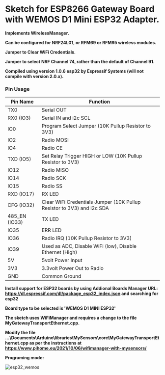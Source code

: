 # Sketch for ESP8266 Gateway Board with WEMOS D1 Mini ESP32 Adapter.

**Implements WirelessManager.**

**Can be configured for NRF24L01, or RFM69 or RFM95 wireless modules.**

**Jumper to Clear WiFi Credentials.**

**Jumper to select NRF Channel 74, rather than the default of Channel 91.**

**Compiled using version 1.0.6 esp32 by Espressif Systems (will not compile with version 2.0.x).**

### Pin Usage

| Pin Name      | Function                                                     |
| ------------- | ------------------------------------------------------------ |
| TX0           | Serial OUT                                                   |
| RX0 (IO3)     | Serial IN and i2c SCL                                        |
| IO0           | Program Select Jumper (10K Pullup Resistor to 3V3)           |
| IO2           | Radio MOSI                                                   |
| IO4           | Radio CE                                                     |
| TXD (IO5)     | Set Relay Trigger HIGH or LOW (10K Pullup Resistor to 3V3)   |
| IO12          | Radio MISO                                                   |
| IO14          | Radio SCK                                                    |
| IO15          | Radio SS                                                     |
| RXD (IO17)    | RX LED                                                       |
| CFG (IO32)    | Clear WiFi Credentials Jumper (10K Pullup Resistor to 3V3) and i2c SDA |
| 485_EN (IO33) | TX LED                                                       |
| IO35          | ERR LED                                                      |
| IO36          | Radio IRQ (10K Pullup Resistor to 3V3)                       |
| IO39          | Used as ADC, Disable WiFi (low), Disable Ethernet (High)     |
| 5V            | 5volt Power Input                                            |
| 3V3           | 3.3volt Power Out to Radio                                   |
| GND           | Common Ground                                                |

**Install support for ESP32 boards by using Addional Boards Manager URL: https://dl.espressif.com/dl/package_esp32_index.json and searching for esp32**

**Board type to be selected is 'WEMOS D1 MINI ESP32'**

**The sketch uses WiFiManager and requires a change to the file MyGatewayTransportEthernet.cpp.**

**Modify the file ...\Documents\Arduino\libraries\MySensors\core\MyGatewayTransportEthernet.cpp as per the instructions at https://www.pihome.eu/2021/10/06/wifimanager-with-mysensors/**

**Programing mode:**

![esp32_wemos](https://github.com/twa127/PiHomeHVAC/assets/46624596/7a7ac8b4-c082-4dcf-b571-a032bd5e3c91)

